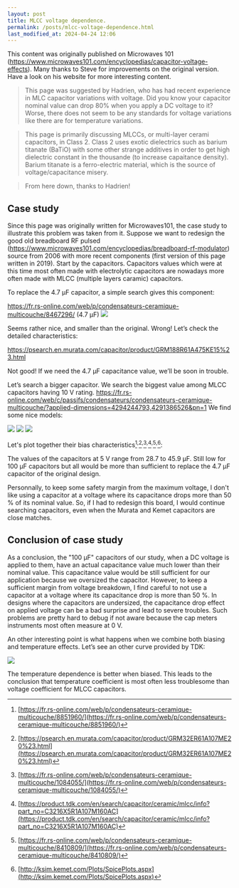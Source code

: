 ```yaml
---
layout: post
title: MLCC voltage dependence.
permalink: /posts/mlcc-voltage-dependence.html
last_modified_at: 2024-04-24 12:06
---
```


<p class="begin-note">This content was originally published on Microwaves 101 (<a href="https://www.microwaves101.com/encyclopedias/capacitor-voltage-effects">https://www.microwaves101.com/encyclopedias/capacitor-voltage-effects</a>). Many thanks to Steve for improvements on the original version. Have a look on his website for more interesting content.</p>

> This page was suggested by Hadrien, who has had recent experience in MLC capacitor variations with voltage.  Did you know your capacitor nominal value can drop 80% when you apply a DC voltage to it?  Worse, there does not seem to be any standards for voltage variations like there are for temperature variations.

> This page is primarily discussing MLCCs, or multi-layer cerami capacitors, in Class 2.  Class 2 uses exotic dielectrics such as barium titanate (BaTiO) with some other strange additives in order to get high dielectric constant in the thousande (to increase capaitance density).  Barium titanate is a ferro-electric material, which is the source of voltage/capacitance misery.

> From here down,  thanks to Hadrien!

## Case study

Since this page was originally written for Microwaves101, the case study to illustrate this problem was taken from it. Suppose we want to redesign the good old breadboard RF pulsed (<a href="https://www.microwaves101.com/encyclopedias/breadboard-rf-modulator">https://www.microwaves101.com/encyclopedias/breadboard-rf-modulator</a>) source from 2006 with more recent components (first version of this page written in 2019). Start by the capacitors. Capacitors values which were at this time most often made with electrolytic capacitors are nowadays more often made with MLCC (multiple layers caramic) capacitors.

To replace the 4.7 µF capacitor, a simple search gives this component:

https://fr.rs-online.com/web/p/condensateurs-ceramique-multicouche/8467296/ (4.7 µF)
<img src="{{ '/posts/MLCC-voltage-dependence/radiospares-1.png' | relative_url }}">

Seems rather nice, and smaller than the original. Wrong! Let’s check the detailed characteristics:

<a href="https://psearch.en.murata.com/capacitor/product/GRM188R61A475KE15%23.html">https://psearch.en.murata.com/capacitor/product/GRM188R61A475KE15%23.html</a>

<div id="plot-1"></div>
<script>
	async function makeplot() {
        url = "{{ '/posts/MLCC-voltage-dependence/GRM188R61A475KE15.csv' | relative_url }}";
		const data = await d3.csv(url);
        var x = [], y = [];
        for (var i=0; i<data.length; i++) {
            row = data[i];
            x.push(row['volt']);
            y.push(row['cap']);
        }
        /* Plot */
        var traces = [
            {x: x, y: y, showlegend: false},
            {x: [5.0], y: [1.93655214281807], mode: 'markers', marker: {symbol: 'x', size: 10}, showlegend: false}
        ];
        var layout = {
            title: "GRM188R61A475KE15 DC bias characteristics",
            xaxis: {title: {text: "DC Voltage [V]"}},
            yaxis: {title: {text: "Capacitance [µF]"}, range: [0, 5]}
        };
        Plotly.newPlot('plot-1', traces, layout);
	};
    makeplot();
</script>

Not good! If we need the 4.7 µF capacitance value, we’ll be soon in trouble.

Let’s search a bigger capacitor. We search the biggest value among MLCC capacitors having 10 V rating.
https://fr.rs-online.com/web/c/passifs/condensateurs/condensateurs-ceramique-multicouche/?applied-dimensions=4294244793,4291386526&pn=1
We find some nice models:

<img src="{{ '/posts/MLCC-voltage-dependence/radiospares-2.png' | relative_url }}">
<img src="{{ '/posts/MLCC-voltage-dependence/radiospares-3.png' | relative_url }}">
<img src="{{ '/posts/MLCC-voltage-dependence/radiospares-4.png' | relative_url }}">

Let's plot together their bias characteristics[^3]<sup>,</sup>[^4]<sup>,</sup>[^5]<sup>,</sup>[^6]<sup>,</sup>[^7]<sup>,</sup>[^8]:

<div id="plot-2"></div>
<script>
	async function makeplot() {
        /* Helper function to get csv graph */
        async function get_trace(url, name) {
            const data = await d3.csv(url);
            var x = [], y = [];
            for (var i=0; i<data.length; i++) {
                row = data[i];
                x.push(row['volt']);
                y.push(row['cap']);
            }
            return {x: x, y:y, name:name, line:{shape: 'spline'}, mode:'lines'}
        }
        /* Plot */
        var traces = [
            await get_trace("{{ '/posts/MLCC-voltage-dependence/GRM32ER61A107ME20.csv' | relative_url }}", name="Murata GRM32ER61A107ME20"),
            {x: [5.0], y: [45.94741861], mode: 'markers', showlegend: false, marker: {symbol: 'x', size: 10}},
            await get_trace("{{ '/posts/MLCC-voltage-dependence/C3216X5R1A107M160AC.csv' | relative_url }}", name="TDK C3216X5R1A107M160AC"),
            {x: [5.0], y: [28.7599], mode: 'markers', showlegend: false, marker: {symbol: 'x', size: 10}},
            await get_trace("{{ '/posts/MLCC-voltage-dependence/C1210C107M8PACTU.csv' | relative_url }}", name="Kemet C1210C107M8PACTU"),
            {x: [5.0], y: [49.60000000], mode: 'markers', showlegend: false, marker: {symbol: 'x', size: 10}},
        ];
        var layout = {
            title: "Selected capacitors DC bias characteristics",
            xaxis: {title: {text: "DC Voltage [V]"}},
            yaxis: {title: {text: "Capacitance [µF]"}, range: [0, 105]}
        };
        Plotly.newPlot('plot-2', traces, layout);
	};
    makeplot();
</script>

The values of the capacitors at 5 V range from 28.7 to 45.9 µF. Still low for 100 µF capacitors but all would be more than sufficient to replace the 4.7 µF capacitor of the original design.

Personnally, to keep some safety margin from the maximum voltage, I don't like using a capacitor at a voltage where its capacitance drops more than 50 % of its nominal value. So, if I had to redesign this board, I would continue searching capacitors, even when the Murata and Kemet capacitors are close matches.

## Conclusion of case study

As a conclusion, the "100 µF" capacitors of our study, when a DC voltage is applied to them, have an actual capacitance value much lower than their nominal value. This capacitance value would be still sufficient for our application because we oversized the capacitor. However, to keep a sufficient margin from voltage breakdown, I find careful to not use a capacitor at a voltage where its capacitance drop is more than 50 %. In designs where the capacitors are undersized, the capacitance drop effect on applied voltage can be a bad surprise and lead to severe troubles. Such problems are pretty hard to debug if not aware because the cap meters instruments most often measure at 0 V.

An other interesting point is what happens when we combine both biasing and temperature effects. Let’s see an other curve provided by TDK:

<img src="{{ '/posts/MLCC-voltage-dependence/temperature.png' | relative_url }}">

The temperature dependence is better when biased. This leads to the conclusion that temperature coefficient is most often less troublesome than voltage coefficient for MLCC capacitors.

[^3]: [https://fr.rs-online.com/web/p/condensateurs-ceramique-multicouche/8851960/](https://fr.rs-online.com/web/p/condensateurs-ceramique-multicouche/8851960/)
[^4]: [https://psearch.en.murata.com/capacitor/product/GRM32ER61A107ME20%23.html](https://psearch.en.murata.com/capacitor/product/GRM32ER61A107ME20%23.html)
[^5]: [https://fr.rs-online.com/web/p/condensateurs-ceramique-multicouche/1084055/](https://fr.rs-online.com/web/p/condensateurs-ceramique-multicouche/1084055/)
[^6]: [https://product.tdk.com/en/search/capacitor/ceramic/mlcc/info?part_no=C3216X5R1A107M160AC](https://product.tdk.com/en/search/capacitor/ceramic/mlcc/info?part_no=C3216X5R1A107M160AC)
[^7]: [https://fr.rs-online.com/web/p/condensateurs-ceramique-multicouche/8410809/](https://fr.rs-online.com/web/p/condensateurs-ceramique-multicouche/8410809/)
[^8]: [http://ksim.kemet.com/Plots/SpicePlots.aspx](http://ksim.kemet.com/Plots/SpicePlots.aspx)
